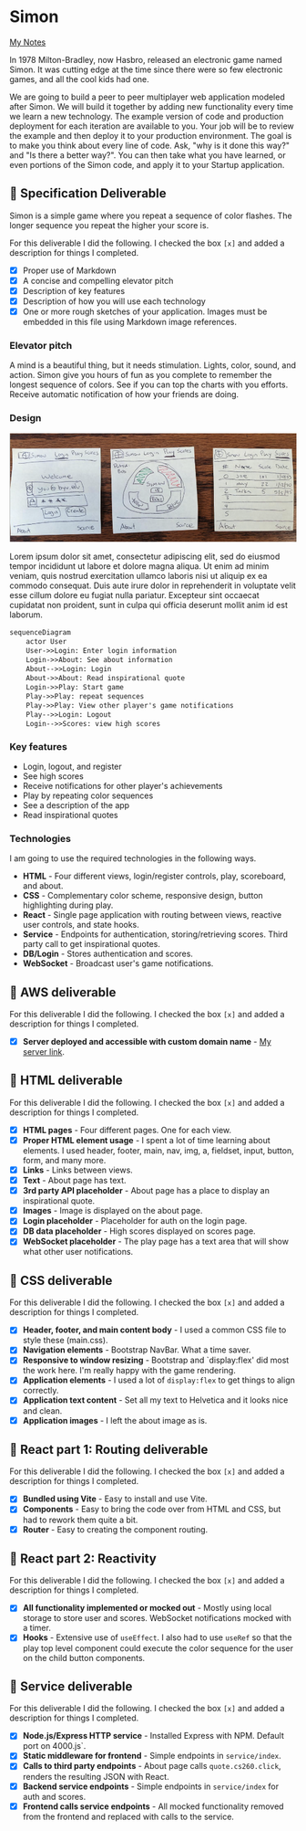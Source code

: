 # Simon

[My Notes](notes.md)

In 1978 Milton-Bradley, now Hasbro, released an electronic game named Simon. It was cutting edge at the time since there were so few electronic games, and all the cool kids had one.

We are going to build a peer to peer multiplayer web application modeled after Simon. We will build it together by adding new functionality every time we learn a new technology. The example version of code and production deployment for each iteration are available to you. Your job will be to review the example and then deploy it to your production environment. The goal is to make you think about every line of code. Ask, "why is it done this way?" and "Is there a better way?". You can then take what you have learned, or even portions of the Simon code, and apply it to your Startup application.

## 🚀 Specification Deliverable

Simon is a simple game where you repeat a sequence of color flashes. The longer sequence you repeat the higher your score is.

For this deliverable I did the following. I checked the box `[x]` and added a description for things I completed.

- [x] Proper use of Markdown
- [x] A concise and compelling elevator pitch
- [x] Description of key features
- [x] Description of how you will use each technology
- [x] One or more rough sketches of your application. Images must be embedded in this file using Markdown image references.

### Elevator pitch

A mind is a beautiful thing, but it needs stimulation. Lights, color, sound, and action. Simon give you hours of fun as you complete to remember the longest sequence of colors. See if you can top the charts with you efforts. Receive automatic notification of how your friends are doing.

### Design

![Design](designDiagram.png)

Lorem ipsum dolor sit amet, consectetur adipiscing elit, sed do eiusmod tempor incididunt ut labore et dolore magna aliqua. Ut enim ad minim veniam, quis nostrud exercitation ullamco laboris nisi ut aliquip ex ea commodo consequat. Duis aute irure dolor in reprehenderit in voluptate velit esse cillum dolore eu fugiat nulla pariatur. Excepteur sint occaecat cupidatat non proident, sunt in culpa qui officia deserunt mollit anim id est laborum.

```mermaid
sequenceDiagram
    actor User
    User->>Login: Enter login information
    Login->>About: See about information
    About-->>Login: Login
    About->>About: Read inspirational quote
    Login->>Play: Start game
    Play->>Play: repeat sequences
    Play->>Play: View other player's game notifications
    Play-->>Login: Logout
    Login-->>Scores: view high scores
```

### Key features

- Login, logout, and register
- See high scores
- Receive notifications for other player's achievements
- Play by repeating color sequences
- See a description of the app
- Read inspirational quotes

### Technologies

I am going to use the required technologies in the following ways.

- **HTML** - Four different views, login/register controls, play, scoreboard, and about.
- **CSS** - Complementary color scheme, responsive design, button highlighting during play.
- **React** - Single page application with routing between views, reactive user controls, and state hooks.
- **Service** - Endpoints for authentication, storing/retrieving scores. Third party call to get inspirational quotes.
- **DB/Login** - Stores authentication and scores.
- **WebSocket** - Broadcast user's game notifications.

## 🚀 AWS deliverable

For this deliverable I did the following. I checked the box `[x]` and added a description for things I completed.

- [x] **Server deployed and accessible with custom domain name** - [My server link](https://simon.cs260.click).

## 🚀 HTML deliverable

For this deliverable I did the following. I checked the box `[x]` and added a description for things I completed.

- [x] **HTML pages** - Four different pages. One for each view.
- [x] **Proper HTML element usage** - I spent a lot of time learning about elements. I used header, footer, main, nav, img, a, fieldset, input, button, form, and many more.
- [x] **Links** - Links between views.
- [x] **Text** - About page has text.
- [x] **3rd party API placeholder** - About page has a place to display an inspirational quote.
- [x] **Images** - Image is displayed on the about page.
- [x] **Login placeholder** - Placeholder for auth on the login page.
- [x] **DB data placeholder** - High scores displayed on scores page.
- [x] **WebSocket placeholder** - The play page has a text area that will show what other user notifications.

## 🚀 CSS deliverable

For this deliverable I did the following. I checked the box `[x]` and added a description for things I completed.

- [x] **Header, footer, and main content body** - I used a common CSS file to style these (main.css).
- [x] **Navigation elements** - Bootstrap NavBar. What a time saver.
- [x] **Responsive to window resizing** - Bootstrap and `display:flex' did most the work here. I'm really happy with the game rendering.
- [x] **Application elements** - I used a lot of `display:flex` to get things to align correctly.
- [x] **Application text content** - Set all my text to Helvetica and it looks nice and clean.
- [x] **Application images** - I left the about image as is.

## 🚀 React part 1: Routing deliverable

For this deliverable I did the following. I checked the box `[x]` and added a description for things I completed.

- [x] **Bundled using Vite** - Easy to install and use Vite.
- [x] **Components** - Easy to bring the code over from HTML and CSS, but had to rework them quite a bit.
- [x] **Router** - Easy to creating the component routing.

## 🚀 React part 2: Reactivity

For this deliverable I did the following. I checked the box `[x]` and added a description for things I completed.

- [x] **All functionality implemented or mocked out** - Mostly using local storage to store user and scores. WebSocket notifications mocked with a timer.
- [x] **Hooks** - Extensive use of `useEffect`. I also had to use `useRef` so that the play top level component could execute the color sequence for the user on the child button components.

## 🚀 Service deliverable

For this deliverable I did the following. I checked the box `[x]` and added a description for things I completed.

- [x] **Node.js/Express HTTP service** - Installed Express with NPM. Default port on 4000.js`.
- [x] **Static middleware for frontend** - Simple endpoints in `service/index`.
- [x] **Calls to third party endpoints** - About page calls `quote.cs260.click`, renders the resulting JSON with React.
- [x] **Backend service endpoints** - Simple endpoints in `service/index` for auth and scores.
- [x] **Frontend calls service endpoints** - All mocked functionality removed from the frontend and replaced with calls to the service.
